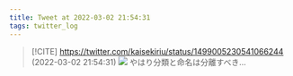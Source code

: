 ```yaml
---
title: Tweet at 2022-03-02 21:54:31
tags: twitter_log
---
```


> [!CITE] https://twitter.com/kaisekiriu/status/1499005230541066244 (2022-03-02 21:54:31)
> ![](https://twitter.com/kaisekiriu/status/1499005230541066244)
> やはり分類と命名は分離すべき…
